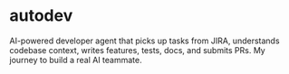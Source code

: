 # autodev
AI-powered developer agent that picks up tasks from JIRA, understands codebase context, writes features, tests, docs, and submits PRs. My journey to build a real AI teammate.
